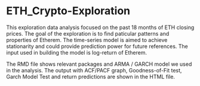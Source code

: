 # ETH_Crypto-Exploration

This exploration data analysis focused on the past 18 months of ETH closing prices. The goal of the exploration is to find paticular patterns and properties of Etherem. The time-series model is aimed to achieve stationarity and could provide prediction power for future references. The input used in building the model is log-return of Etherem.

The RMD file shows relevant packages and ARMA / GARCH model we used in the analysis. The output with ACF/PACF graph, Goodness-of-Fit test, Garch Model Test and return predictions are shown in the HTML file.
